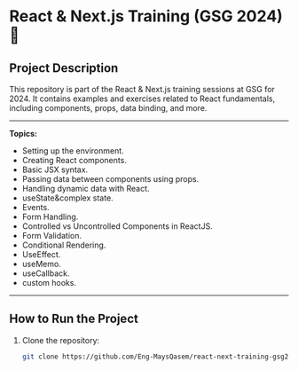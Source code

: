 # React & Next.js Training (GSG 2024) 🚀

## Project Description
This repository is part of the React & Next.js training sessions at GSG for 2024. It contains examples and exercises related to React fundamentals, including components, props, data binding, and more.

---

 **Topics:**
  - Setting up the environment.
  - Creating React components.
  - Basic JSX syntax.
  - Passing data between components using props.
  - Handling dynamic data with React.
  - useState&complex state.
  - Events.
  - Form Handling.
  - Controlled vs Uncontrolled Components in ReactJS.
  - Form Validation.
  - Conditional Rendering.
  - UseEffect.
  - useMemo.
  - useCallback.
  - custom hooks.

---


## How to Run the Project

1. Clone the repository:
   ```bash
   git clone https://github.com/Eng-MaysQasem/react-next-training-gsg2024sessions.git

